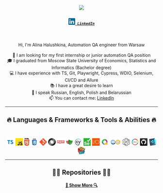 <h1 align="center">
  <a href="https://git.io/typing-svg">
    <img src="https://readme-typing-svg.herokuapp.com/?lines=Hello,+There!+👋;I+am+Alina+Halushkina;Nice+to+meet+you!&center=true&size=30">
  </a>
</h1>

<h5 align="center">
  <code><a href="https://www.linkedin.com/in/alina-halushkina/" title="LinkedIn Profile"><img width="22" src="images/linkedin.svg"> LinkedIn</a></code>
</h5>
<br>
<p align="center">
  Hi, I'm Alina Halushkina, Automation QA engineer from Warsaw
  <br>
  <br>
  🔎 I am looking for my first internship or junior automation QA position
  <br>
  🎓 I graduated from Moscow State University of Economics, Statistics and Informatics (Bachelor degree)
  <br>
  💻 I have experience with TS, Git, Playwright, Cypress, WDIO, Selenium, CI/CD and Allure
  <br>
  📚 I have a great desire to learn
  <br>
  💬 I speak Russian, English, Polish and Belarussian
  <br>
  📫 You can contact me: <a href="https://www.linkedin.com/in/alina-halushkina/">LinkedIn</a>
</p>

<hr>
<h2 align="center">🔥 Languages & Frameworks & Tools & Abilities 🔥</h2>
<br>
<p align="center">
    <code><img title="TypeScript" height="25" src="images/typescript.svg"></code>
    <code><img title="Javascript" height="25" src="images/javascript.svg"></code>
    <code><img title="HTML5" height="25" src="images/html5.svg"></code>
    <code><img title="CSS" height="25" src="images/css.svg"></code>
    <code><img title="Git" height="25" src="images/git-original.svg"></code>
    <code><img title="JSON" height="25" src="images/json.svg"></code>
    <code><img title="npm" height="25" src="images/npm.svg"></code>
    <code><img title="Playwright" height="25" src="images/playwright.svg"></code>
    <code><img title="Cypress" height="25" src="images/cy.jpeg"></code>
    <code><img title="Selenium" height="25" src="images/selenium.svg"></code>
    <code><img title="WDIO" height="25" src="images/wdio.png"></code>
    <code><img title="Allure" height="25" src="images/allure.png"></code>
    <code><img title="CI/CD" height="25" src="images/cicd.png"></code>
    <code><img title="API" height="25" src="images/api.svg"></code>
    <code><img title="SDLC" height="25" src="images/sdlc.png"></code>
    <code><img title="GitHub" height="25" src="images/github.svg"></code>
    <code><img title="Visual Studio Code" height="25" src="images/vscode.png"></code>
    <code><img title="Problem Solving" height="25" src="images/problemSolving.png"></code>
</p>
<hr>

<h2 align="center">👨‍💻 Repositories 👨‍💻</h2>

<h4 align="center">
  <a href="https://github.com/Alina-Halushkina?tab=repositories" title="Show Repositories">🔎 Show More 🔍</a>
</h4>
